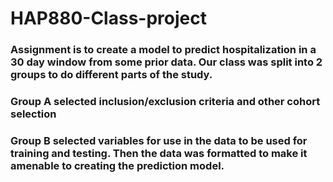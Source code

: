 # HAP880-Class-project

### Assignment is to create a model to predict hospitalization in a 30 day window from some prior data. Our class was split into 2 groups to do different parts of the study. 
### Group A selected inclusion/exclusion criteria and other cohort selection
### Group B selected variables for use in the data to be used for training and testing. Then the data was formatted to make it amenable to creating the prediction model.
